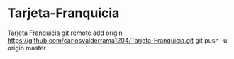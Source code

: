 # Tarjeta-Franquicia
Tarjeta Franquicia
git remote add origin https://github.com/carlosvalderrama1204/Tarjeta-Franquicia.git
git push -u origin master

